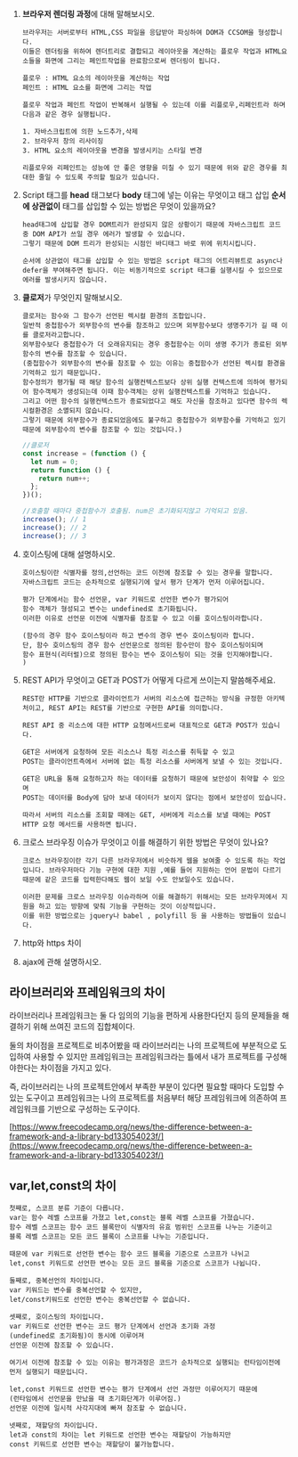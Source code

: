 1. **브라우저 렌더링 과정**에 대해 말해보시오.

   ```
   브라우저는 서버로부터 HTML,CSS 파일을 응답받아 파싱하여 DOM과 CCSOM을 형성합니다.
   이들은 렌더링을 위하여 렌더트리로 결합되고 레이아웃을 계산하는 플로우 작업과 HTML요소들을 화면에 그리는 페인트작업을 완료함으로써 렌더링이 됩니다.

   플로우 : HTML 요소의 레이아웃을 계산하는 작업
   페인트 : HTML 요소를 화면에 그리는 작업

   플로우 작업과 페인트 작업이 반복해서 실행될 수 있는데 이를 리플로우,리페인트라 하며 다음과 같은 경우 실행됩니다.

   1. 자바스크립트에 의한 노드추가,삭제
   2. 브라우저 창의 리사이징
   3. HTML 요소의 레이아웃을 변경을 발생시키는 스타일 변경

   리플로우와 리페인트는 성능에 안 좋은 영향을 미칠 수 있기 때문에 위와 같은 경우를 최대한 줄일 수 있도록 주의할 필요가 있습니다.
   ```

2. Script 태그를 **head** 태그보다 **body** 태그에 넣는 이유는 무엇이고 태그 삽입 **순서에 상관없이** 태그를 삽입할 수 있는 방법은 무엇이 있을까요?

   ```
   head태그에 삽입할 경우 DOM트리가 완성되지 않은 상황이기 때문에 자바스크립트 코드 중 DOM API가 쓰일 경우 에러가 발생할 수 있습니다.
   그렇기 때문에 DOM 트리가 완성되는 시점인 바디태그 바로 위에 위치시킵니다.

   순서에 상관없이 태그를 삽입할 수 있는 방법은 script 태그의 어트리뷰트로 async나 defer을 부여해주면 됩니다. 이는 비동기적으로 script 태그를 실행시킬 수 있으므로 에러를 발생시키지 않습니다.
   ```

3. **클로저**가 무엇인지 말해보시오.

   ```
   클로저는 함수와 그 함수가 선언된 렉시컬 환경의 조합입니다.
   일반적 중첩함수가 외부함수의 변수를 참조하고 있으며 외부함수보다 생명주기가 길 때 이를 클로저라고합니다.
   외부함수보다 중첩함수가 더 오래유지되는 경우 중첩함수는 이미 생명 주기가 종료된 외부 함수의 변수를 참조할 수 있습니다.
   (중첩함수가 외부함수의 변수를 참조할 수 있는 이유는 중첩함수가 선언된 렉시컬 환경을 기억하고 있기 때문입니다.
   함수정의가 평가될 때 해당 함수의 실행컨텍스트보다 상위 실행 컨텍스트에 의하여 평가되어 함수객체가 생성되는데 이때 함수객체는 상위 실행컨텍스트를 기억하고 있습니다.
   그리고 어떤 함수의 실행컨텍스트가 종료되었다고 해도 자신을 참조하고 있다면 함수의 렉시컬환경은 소멸되지 않습니다.
   그렇기 때문에 외부함수가 종료되었음에도 불구하고 중첩함수가 외부함수를 기억하고 있기 때문에 외부함수의 변수를 참조할 수 있는 것입니다.)

   ```

   ```js
   //클로저
   const increase = (function () {
     let num = 0;
     return function () {
       return num++;
     };
   })();

   //호출할 때마다 중첩함수가 호출됨. num은 초기화되지않고 기억되고 있음.
   increase(); // 1
   increase(); // 2
   increase(); // 3
   ```

4. 호이스팅에 대해 설명하시오.

   ```
   호이스팅이란 식별자를 정의,선언하는 코드 이전에 참조할 수 있는 경우를 말합니다.
   자바스크립트 코드는 순차적으로 실행되기에 앞서 평가 단계가 먼저 이루어집니다.

   평가 단계에서는 함수 선언문, var 키워드로 선언한 변수가 평가되어
   함수 객체가 형성되고 변수는 undefined로 초기화됩니다.
   이러한 이유로 선언문 이전에 식별자를 참조할 수 있고 이를 호이스팅이라합니다.

   (함수의 경우 함수 호이스팅이라 하고 변수의 경우 변수 호이스팅이라 합니다.
   단, 함수 호이스팅의 경우 함수 선언문으로 정의된 함수만이 함수 호이스팅이되며
   함수 표현식(리터럴)으로 정의된 함수는 변수 호이스팅이 되는 것을 인지해야합니다.
   )
   ```

5. REST API가 무엇이고 GET과 POST가 어떻게 다르게 쓰이는지 말씀해주세요.

   ```
   REST란 HTTP를 기반으로 클라이언트가 서버의 리소스에 접근하는 방식을 규정한 아키텍처이고, REST API는 REST를 기반으로 구현한 API를 의미합니다.

   REST API 중 리소스에 대한 HTTP 요청메서드로써 대표적으로 GET과 POST가 있습니다.

   GET은 서버에게 요청하여 모든 리소스나 특정 리소스를 취득할 수 있고
   POST는 클라이언트측에서 서버에 없는 특정 리소스를 서버에게 보낼 수 있는 것입니다.

   GET은 URL을 통해 요청하고자 하는 데이터를 요청하기 때문에 보안성이 취약할 수 있으며
   POST는 데이터를 Body에 담아 보내 데이터가 보이지 않다는 점에서 보안성이 있습니다.

   따라서 서버의 리소스를 조회할 때에는 GET, 서버에게 리소스를 보낼 때에는 POST HTTP 요청 메서드를 사용하면 됩니다.
   ```

6. 크로스 브라우징 이슈가 무엇이고 이를 해결하기 위한 방법은 무엇이 있나요?

   ```
   크로스 브라우징이란 각기 다른 브라우저에서 비슷하게 웹을 보여줄 수 있도록 하는 작업입니다. 브라우저마다 기능 구현에 대한 지원 ,예를 들어 지원하는 언어 문법이 다르기 때문에 같은 코드를 입력한다해도 웹이 보일 수도 안보일수도 있습니다.

   이러한 문제를 크로스 브라우징 이슈라하며 이를 해결하기 위해서는 모든 브라우저에서 지원을 하고 있는 방향에 맞춰 기능을 구현하는 것이 이상적입니다.
   이를 위한 방법으로는 jquery나 babel , polyfill 등 을 사용하는 방법들이 있습니다.
   ```

7. http와 https 차이

8. ajax에 관해 설명하시오.

## 라이브러리와 프레임워크의 차이

라이브러리나 프레임워크는 둘 다 임의의 기능을 편하게 사용한다던지 등의
문제들을 해결하기 위해 쓰여진 코드의 집합체이다.

둘의 차이점을 프로젝트로 비추어봤을 때
라이브러리는 나의 프로젝트에 부분적으로 도입하여 사용할 수 있지만
프레임워크는 프레임워크라는 틀에서 내가 프로젝트를 구성해야한다는 차이점을 가지고 있다.

즉, 라이브러리는 나의 프로젝트안에서 부족한 부분이 있다면 필요할 때마다 도입할 수 있는 도구이고
프레임워크는 나의 프로젝트를 처음부터 해당 프레임워크에 의존하여 프레임워크를 기반으로 구성하는 도구이다.

[https://www.freecodecamp.org/news/the-difference-between-a-framework-and-a-library-bd133054023f/](https://www.freecodecamp.org/news/the-difference-between-a-framework-and-a-library-bd133054023f/)

## var,let,const의 차이

```
첫째로, 스코프 분류 기준이 다릅니다.
var는 함수 레벨 스코프를 가졌고 let,const는 블록 레벨 스코프를 가졌습니다.
함수 레벨 스코프는 함수 코드 블록만이 식별자의 유효 범위인 스코프를 나누는 기준이고
블록 레벨 스코프는 모든 코드 블록이 스코프를 나누는 기준입니다.

때문에 var 키워드로 선언한 변수는 함수 코드 블록을 기준으로 스코프가 나뉘고
let,const 키워드로 선언한 변수는 모든 코드 블록을 기준으로 스코프가 나뉩니다.

둘째로, 중복선언의 차이입니다.
var 키워드는 변수를 중복선언할 수 있지만,
let/const키워드로 선언한 변수는 중복선언할 수 없습니다.

셋째로, 호이스팅의 차이입니다.
var 키워드로 선언한 변수는 코드 평가 단계에서 선언과 초기화 과정
(undefined로 초기화됨)이 동시에 이루어져
선언문 이전에 참조할 수 있습니다.

여기서 이전에 참조할 수 있는 이유는 평가과정은 코드가 순차적으로 실행되는 런타임이전에 먼저 실행되기 때문입니다.

let,const 키워드로 선언한 변수는 평가 단계에서 선언 과정만 이루어지기 때문에
(런타임에서 선언문을 만났을 때 초기화단계가 이루어짐.)
선언문 이전에 일시적 사각지대에 빠져 참조할 수 없습니다.

넷째로, 재할당의 차이입니다.
let과 const의 차이는 let 키워드로 선언한 변수는 재할당이 가능하지만
const 키워드로 선언한 변수는 재할당이 불가능합니다.

```

